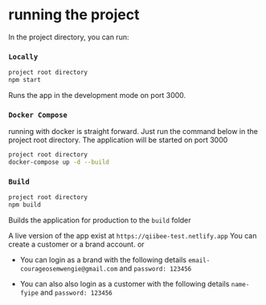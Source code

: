 # running the project

In the project directory, you can run:

### `Locally`

```sh
project root directory
npm start
```

Runs the app in the development mode on port 3000.

### `Docker Compose`

running with docker is straight forward. Just run the command below in the project root directory. The application will be started on port 3000

```sh
project root directory
docker-compose up -d --build
```

### `Build`

```sh
project root directory
npm build
```

Builds the application for production to the `build` folder

A live version of the app exist at `https://qiibee-test.netlify.app`
You can create a customer or a brand account. or

-   You can login as a brand with the following details `email-courageosemwengie@gmail.com` and `password: 123456`

-   You can also also login as a customer with the following details `name-fyipe` and `password: 123456`
